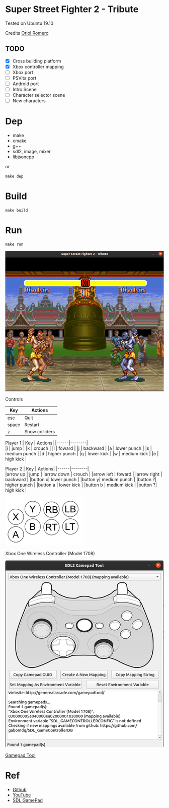 # Super Street Fighter 2 - Tribute

Tested on Ubuntu 19.10

Credits [Oriol Romero](https://github.com/nacca)

## TODO
* [x] Cross building platform
* [x] Xbox controller mapping
* [ ] Xbox port
* [ ] PSVita port
* [ ] Android port
* [ ] Intro Scene
* [ ] Character selector scene
* [ ] New characters

# Dep

* make
* cmake
* g++
* sdl2, image, mixer
* libjsoncpp

or

```
make dep
```

# Build

    make build

# Run

    make run

![](doc/demo.png)

Controls

| Key  | Actions|
|------|--------|      
|esc   | Quit   | 
|space | Restart|
|z     | Show colliders|


Player 1
| Key  | Actions|
|------|--------|      
|i | jump  | 
|k | crouch |
|l | foward |
|j | backward |
|a | lower punch |
|s | medium punch |
|d | higher punch |
|q | lower kick |
|w | medium kick |
|e | high kick |

Player 2
| Key  | Actions|
|------|--------|      
|arrow up | jump | 
|arrow down | crouch |
|arrow left | foward |
|arrow right | backward |
|button x| lower punch |
|button y| medium punch |
|button ?| higher punch |
|button a | lower kick |
|button b | medium kick |
|button ?| high kick |

![](doc/xbox-controller.png)


Xbox One Wireless Controller (Model 1708)

![](doc/xbox-gamepad.png)

 [Gamepad Tool](http://generalarcade.com/gamepadtool)


# Ref

* [Github](https://github.com/nacca/SSF2)
* [YouTube](https://youtu.be/RwYQWtHCgrI=)
* [SDL GamePad](http://generalarcade.com/gamepadtool/)
